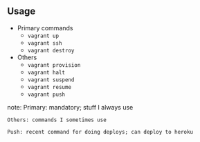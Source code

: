 ##  Usage

* Primary commands
  * ```vagrant up```
  * ```vagrant ssh```
  * ```vagrant destroy```
* Others
  * ```vagrant provision```
  * ```vagrant halt```
  * ```vagrant suspend```
  * ```vagrant resume```
  * ```vagrant push```

note:
    Primary: mandatory; stuff I always use

    Others: commands I sometimes use

    Push: recent command for doing deploys; can deploy to heroku

